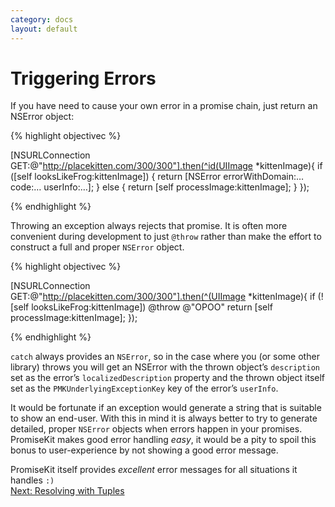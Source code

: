 ```yaml
---
category: docs
layout: default
---
```


<h1>Triggering Errors</h1>

If you have need to cause your own error in a promise chain, just return an NSError object:

{% highlight objectivec %}

[NSURLConnection GET:@"http://placekitten.com/300/300"].then(^id(UIImage *kittenImage){
    if ([self looksLikeFrog:kittenImage]) {
        return [NSError errorWithDomain:… code:… userInfo:…];
    } else {
        return [self processImage:kittenImage];
    }
});

{% endhighlight %}

Throwing an exception always rejects that promise. It is often more convenient during development to just `@throw` rather than make the effort to construct a full and proper `NSError` object.

{% highlight objectivec %}

[NSURLConnection GET:@"http://placekitten.com/300/300"].then(^(UIImage *kittenImage){
    if (![self looksLikeFrog:kittenImage])
        @throw @"OPOO"
    return [self processImage:kittenImage];
});

{% endhighlight %}

`catch` always provides an `NSError`, so in the case where you (or some other library) throws you will get an NSError with the thrown object’s `description` set as the error’s `localizedDescription` property and the thrown object itself set as the  `PMKUnderlyingExceptionKey` key of the error’s `userInfo`.

It would be fortunate if an exception would generate a string that is suitable to show an end-user. With this in mind it is always better to try to generate detailed, proper `NSError` objects when errors happen in your promises. PromiseKit makes good error handling *easy*, it would be a pity to spoil this bonus to user-experience by not showing a good error message.

<aside>PromiseKit itself provides <i>excellent</i> error messages for all situations it handles <code>:)</code></aside>

<div><a class="pagination" href="/tuples">Next: Resolving with Tuples</a></div>
